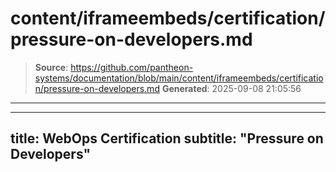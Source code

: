 # content/iframeembeds/certification/pressure-on-developers.md

> **Source**: https://github.com/pantheon-systems/documentation/blob/main/content/iframeembeds/certification/pressure-on-developers.md
> **Generated**: 2025-09-08 21:05:56

---

---
title: WebOps Certification
subtitle: "Pressure on Developers"
---

<Partial file="certification-guide/pressure-on-developers.md" />
